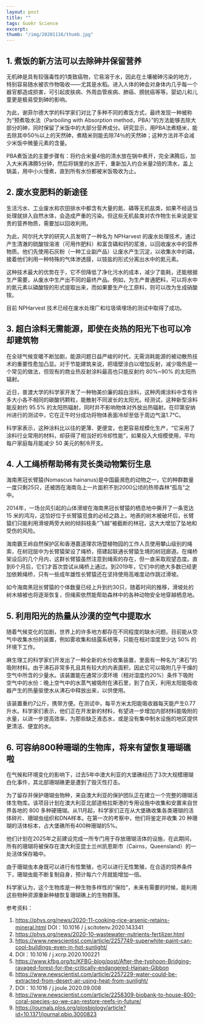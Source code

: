 ```yaml
---
layout: post
title: ""
tags: Guokr Science 
excerpt: 
thumb: "/img/20201116/thumb.jpg"
---
```


## 1. 煮饭的新方法可以去除砷并保留营养

无机砷是具有较强毒性的1类致癌物，它易溶于水，因此在土壤被砷污染的地方，特别容易随水被农作物吸收——尤其是水稻。进入人体的砷会对身体内几乎每一个器官都造成损害，可引起皮肤病、外周血管疾病、肺癌、膀胱癌等等。婴幼儿和儿童更是极易受到砷的影响。

为此，谢菲尔德大学的科学家们对比了多种不同的煮饭方式，最终发现一种被称为“预煮吸水法（Parboiling with Absorption method，PBA）”的方法能够去除大部分的砷，同时保留了米饭中的大部分营养成分。研究显示，用PBA法煮糙米，能去除其中50％以上的天然砷，煮精米则能去除74％的天然砷；这种方法并不会减少米饭中微量元素的含量。

PBA煮饭法的主要步骤有：将约合米量4倍的清水放在锅中煮开，完全沸腾后，加入大米再沸腾5分钟，然后将锅里的水沥干，重新加入约合米量2倍的清水，盖上锅盖，用中小火慢煮，直到所有水份都被米饭吸收为止。

## 2. 废水变肥料的新途径

生活污水、工业废水和农田排水中都含有大量的氮、磷等无机盐类，如果不经适当处理就排入自然水体，会造成严重的污染。但这些无机盐类对农作物生长来说是宝贵的营养物质，需要加以回收利用。

为此，阿尔托大学的研究人员发明了一种名为 NPHarvest 的废水处理技术，通过产生清澈的硫酸铵溶液（可用作肥料）和富含磷和钙的浆液，以回收废水中的营养物质。他们先使用石灰粉（一种工业副产品）让废水产生沉淀，以收集水中的磷，接着他们利用一种特殊的气体渗透膜，以铵盐的形式分离出水中的氮元素。

这种技术最大的优势在于，它不但降低了净化污水的成本，减少了能耗，还能根据生产需要，从废水中生产出不同的最终产品。例如，为生产普通肥料，可以将水中的氮元素以磷酸铵的形式提取出来，而如果要生产化工原料，则可以改为生成硝酸铵。

目前 NPHarvest 技术已经在废水处理厂和垃圾填埋场的测试中取得了成功。

## 3. 超白涂料无需能源，即使在炎热的阳光下也可以冷却建筑物

在全球气候变暖不断加剧，能源问题日益严峻的时代，无需消耗能源的被动散热技术的重要性愈加凸显。对于节能建筑来说，把墙壁涂白以增加反射，减少吸热是一个常见的做法，但现有的商业热反射涂料最高也只能反射约 80%~90% 的太阳热辐射。

近日，普渡大学的科学家开发了一种物美价廉的超白涂料，这种丙烯涂料中含有许多大小各不相同的碳酸钙颗粒，能散射不同波长的太阳光。经测试，这种新型涂料能反射约 95.5% 的太阳热辐射，同时并不影响物体对外放出热辐射。在印第安纳州进行的测试中，它在正午时分成功将物体表面冷却至低于周边气温1.7°C。

科学家表示，这种涂料比以往的更薄、更便宜，也更容易规模化生产，“它采用了涂料行业常用的材料，却获得了相当好的冷却性能”，如果投入大规模使用，平均每户家庭每月能减少 50 美元的制冷开支。


## 4. 人工绳桥帮助稀有灵长类动物繁衍生息

海南黑冠长臂猿(Nomascus hainanus)是中国最濒危的动物之一，它的种群数量一度只剩25只，还被困在海南岛上一片面积不到2000公顷的热带森林“孤岛”之中。

2014年，一场台风引起的山体滑坡在海南黑冠长臂猿的栖息地中撕开了一条宽达 15 米的鸿沟，这恰好位于长臂猿觅食的必经之路上。地表的树木被破坏后，长臂猿们只能利用滑坡两旁大树的倾斜枝条“飞越”被截断的林冠，这大大增加了坠地和受伤的风险。

海南霸王岭自然保护区和香港嘉道理农场暨植物园的工作人员使用攀山级别的绳索，在树冠层中为长臂猿架设了绳桥，搭建起联通长臂猿生境的树冠廊道。在绳桥架设后的几个月内，这群长臂猿虽然注意到绳索的存在，但一直采取观望态度。直到6个月后，它们才首次尝试从绳桥上通过。到2019年，它们中的绝大多数已经更加依赖绳桥，只有一些成年雄性长臂猿还在坚持使用高难度动作跳过滑坡。

如今海南黑冠长臂猿的个体数量已经上升到约30只，随着时间的推移，滑坡处的树木植被也将逐渐恢复，但绳索依然能帮助森林中的各种动物安全地穿越栖息地。

## 5. 利用阳光的热量从沙漠的空气中提取水

随着气候变化的加剧，世界上的许多地方都存在不同程度的缺水问题。目前能从空气中收集水份的装置，例如雾收集和结露系统等，只能在相对湿度至少达 50% 的环境下工作。

麻生理工的科学家们开发出了一种全新的水份收集装置，里面有一种名为“沸石”的吸附材料。由于沸石非常多孔且具有较大的内表面积，因此它可以吸附几乎干燥的空气中所含的少量水。该装置能在通常沙漠环境（相对湿度约20%）条件下吸附空气中的水份：晚上空气中的水蒸气被吸附在沸石里，到了白天，利用太阳能吸收器产生的热量驱使水从沸石中释放出来，以供使用。

该装置重约7公斤，携带方便。在测试中，每平方米太阳能吸收器每天能产生0.77升水。科学家们表示，他们正在开发新的材料，有望进一步增加内部材料能吸附的水量，以进一步提高效率，为那些缺乏液态水，或是没有集中制水设施的地区提供更清洁、便宜的水。


## 6. 可容纳800种珊瑚的生物库，将来有望恢复珊瑚礁啦

在气候和环境变化的影响下，过去5年中澳大利亚的大堡礁经历了3次大规模珊瑚白化事件，其北部珊瑚礁更是遭到了毁灭性打击。

为了留存并保护珊瑚虫物种，来自澳大利亚的保护团队正在建立一个完整的珊瑚活体生物库。该项目计划在澳大利亚北部道格拉斯港的专用设施中收集和安置来自世界各地的 800 多种硬珊瑚。从11月起，科学家们正在从大堡礁收集各类珊瑚的活体碎片、珊瑚虫组织和DNA样本。在第一次的考察中，他们将鉴定并收集 20 种珊瑚的活体标本，占大堡礁所有400种珊瑚的5%。

他们计划在2025年之前建设完成一所专门用于存放珊瑚活体的设施，在此期间，所有的珊瑚将被保存在澳大利亚昆士兰州凯恩斯市（Cairns，Queensland）的一处活体保存箱中。

由于珊瑚虫本身既可以进行有性繁殖，也可以进行无性繁殖，在合适的饲养条件下，珊瑚虫能不断复制自身，预计每六个月就能增加一倍。

科学家认为，这个生物库是一种生物多样性的“保险”，未来有需要的时候，能利用这些物种资源重新种植恢复珊瑚礁上的生物群落。





参考资料：
1. https://phys.org/news/2020-11-cooking-rice-arsenic-retains-mineral.html DOI：10.1016 / j.scitotenv.2020.143341
2. https://phys.org/news/2020-10-wastewater-nutrients-fertilizer.html
3. https://www.newscientist.com/article/2257749-superwhite-paint-can-cool-buildings-even-in-hot-sunlight/
4. DOI：10.1016 / j.xcrp.2020.100221
5. https://www.kfbg.org/tc/KFBG-blog/post/After-the-typhoon-Bridging-ravaged-forest-for-the-critically-endangered-Hainan-Gibbon
6. https://www.newscientist.com/article/2257229-water-could-be-extracted-from-desert-air-using-heat-from-sunlight/
7. DOI：10.1016 / j.joule.2020.09.008
8. https://www.newscientist.com/article/2258309-biobank-to-house-800-coral-species-so-we-can-restore-reefs-in-future/
9. https://journals.plos.org/plosbiology/article?id=10.1371/journal.pbio.3000823

